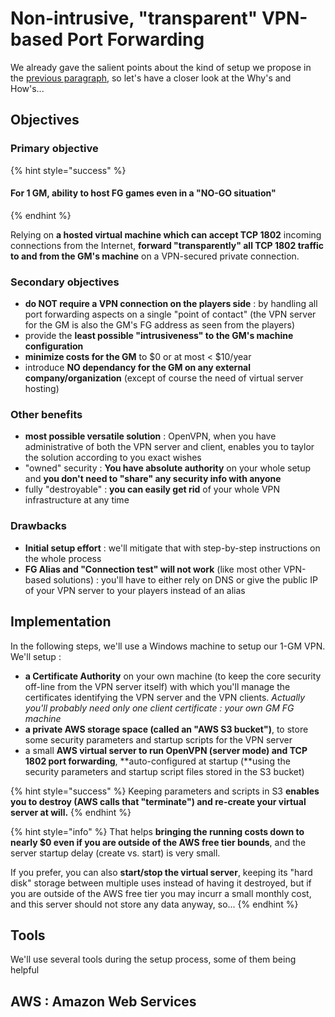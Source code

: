 # Non-intrusive, "transparent" VPN-based Port Forwarding

We already gave the salient points about the kind of setup we propose in the [previous paragraph](https://zeferby.gitbook.io/transparent-openvpn-for-fantasy-grounds/general/vpn-solutions#your-own-1-gm-only-vpn-server-based-on-industry-standards), so let's have a closer look at the Why's and How's...

## Objectives

### Primary objective

{% hint style="success" %}
#### For 1 GM, ability to host FG games even in a "NO-GO situation"
{% endhint %}

Relying on **a hosted virtual machine which can accept TCP 1802** incoming connections from the Internet, **forward "transparently" all TCP 1802 traffic to and from the GM's machine** on a VPN-secured private connection.

### Secondary objectives

* **do NOT require a VPN connection on the players side** : by handling all port forwarding aspects on a single "point of contact" \(the VPN server for the GM is also the GM's FG address as seen from the players\)
* provide the **least possible "intrusiveness" to the GM's machine configuration**
* **minimize costs for the GM** to $0 or at most &lt; $10/year
* introduce **NO dependancy for the GM on any external company/organization** \(except of course the need of virtual server hosting\)

### Other benefits

* **most possible versatile solution** : OpenVPN, when you have administrative of both the VPN server and client, enables you to taylor the solution according to you exact wishes
* "owned" security : **You have absolute authority** on your whole setup and **you don't need to "share" any security info with anyone**
* fully "destroyable" : **you can easily get rid** of your whole VPN infrastructure at any time

### Drawbacks

* **Initial setup effort** : we'll mitigate that with step-by-step instructions on the whole process
* **FG Alias and "Connection test" will not work** \(like most other VPN-based solutions\) : you'll have to either rely on DNS or give the public IP of your VPN server to your players instead of an alias



## Implementation

In the following steps, we'll use a Windows machine to setup our 1-GM VPN.  We'll setup :

* **a Certificate Authority** on your own machine \(to keep the core security off-line from the VPN server itself\) with which you'll manage the certificates identifying the VPN server and the VPN clients. _Actually you'll probably need only one client certificate : your own GM FG machine_
* **a private AWS storage space \(called an "AWS S3 bucket"\)**, to store some security parameters and startup scripts for the VPN server
* a small **AWS virtual server to run OpenVPN \(server mode\) and TCP 1802 port forwarding**, **auto-configured at startup \(**using the security parameters and startup script files stored in the S3 bucket\)

{% hint style="success" %}
Keeping parameters and scripts in S3 **enables you to destroy \(AWS calls that "terminate"\) and re-create your virtual server at will.**
{% endhint %}

{% hint style="info" %}
That helps **bringing the running costs down to nearly $0 even if you are outside of the AWS free tier bounds**, and the server startup delay \(create vs. start\) is very small.

If you prefer, you can also **start/stop the virtual server**, keeping its "hard disk" storage between multiple uses instead of having it destroyed, but if you are outside of the AWS free tier you may incurr a small monthly cost, and this server should not store any data anyway, so...
{% endhint %}

## Tools

We'll use several tools during the setup process, some of them being helpful

## AWS : Amazon Web Services





